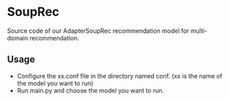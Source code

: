 # SoupRec
Source code of our AdapterSoupRec recommendation model for multi-domain recommendation.

## Usage
* Configure the xx.conf file in the directory named conf. (xx is the name of the model you want to run)</li>
* Run main.py and choose the model you want to run.</li>
